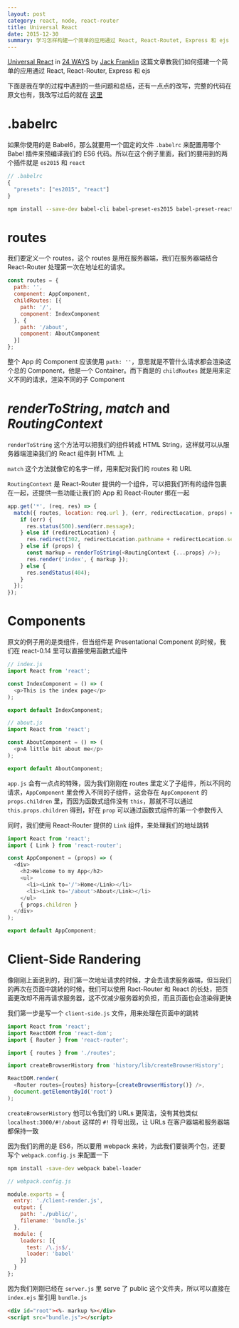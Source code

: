 ```yaml
---
layout: post
category: react, node, react-router
title: Universal React
date: 2015-12-30
summary: 学习怎样构建一个简单的应用通过 React, React-Routet, Express 和 ejs
---
```


[Universal React](https://24ways.org/2015/universal-react/) in [24 WAYS](https://24ways.org/) by [Jack Franklin](https://github.com/jackfranklin) 这篇文章教我们如何搭建一个简单的应用通过 React, React-Router, Express 和 ejs

下面是我在学的过程中遇到的一些问题和总结，还有一点点的改写，完整的代码在原文也有，我改写过后的就在 [这里](https://github.com/L-movingon/react-and-node-are-perfect-gifts/tree/master/universal-react)

# .babelrc

如果你使用的是 Babel6，那么就要用一个固定的文件 `.babelrc` 来配置用哪个 Babel 插件来预编译我们的 ES6 代码。所以在这个例子里面，我们的要用到的两个插件就是 `es2015` 和 `react`

```javascript
// .babelrc
{
  "presets": ["es2015", "react"]
}
```

```bash
npm install --save-dev babel-cli babel-preset-es2015 babel-preset-react
```

# routes

我们要定义一个 routes，这个 routes 是用在服务器端，我们在服务器端结合 React-Router 处理第一次在地址栏的请求。

```javascript
const routes = {
  path: '',
  component: AppComponent,
  childRoutes: [{
    path: '/',
    component: IndexComponent
  }, {
    path: '/about',
    component: AboutComponent
  }]  
};
```

整个 App 的 Component 应该使用 `path: ''`，意思就是不管什么请求都会渲染这个总的 Component，他是一个 Container。而下面是的 `childRoutes` 就是用来定义不同的请求，渲染不同的子 Component

# *renderToString*,  *match* and *RoutingContext*

`renderToString` 这个方法可以把我们的组件转成 HTML String，这样就可以从服务器端渲染我们的 React 组件到 HTML 上

`match` 这个方法就像它的名字一样，用来配对我们的 routes 和 URL

`RoutingContext` 是 React-Router 提供的一个组件，可以把我们所有的组件包裹在一起，还提供一些功能让我们的 App 和 React-Router 绑在一起

```javascript
app.get('*', (req, res) => {
  match({ routes, location: req.url }, (err, redirectLocation, props) => {
    if (err) {
      res.status(500).send(err.message);
    } else if (redirectLocation) {
      res.redirect(302, redirectLocation.pathname + redirectLocation.search);
    } else if (props) {
      const markup = renderToString(<RoutingContext {...props} />);
      res.render('index', { markup });
    } else {
      res.sendStatus(404);
    }
  });
});
```

# Components

原文的例子用的是类组件，但当组件是 Presentational Component 的时候，我们在 react-0.14 里可以直接使用函数式组件

```javascript
// index.js
import React from 'react';

const IndexComponent = () => (
  <p>This is the index page</p>
);

export default IndexComponent;
```

```javascript
// about.js
import React from 'react';

const AboutComponent = () => (
  <p>A little bit about me</p>
);

export default AboutComponent;
```

`app.js` 会有一点点的特殊，因为我们刚刚在 routes 里定义了子组件，所以不同的请求，`AppComponent` 里会传入不同的子组件，这会存在 `AppComponent` 的 `props.children` 里，而因为函数式组件没有 `this`，那就不可以通过 `this.props.children` 得到，好在 `prop` 可以通过函数式组件的第一个参数传入

同时，我们使用 React-Router 提供的 `Link` 组件，来处理我们的地址跳转

```javascript
import React from 'react';
import { Link } from 'react-router';

const AppComponent = (props) => (
  <div>
    <h2>Welcome to my App</h2>
    <ul>
      <li><Link to='/'>Home</Link></li>
      <li><Link to='/about'>About</Link></li>
    </ul>
    { props.children }
  </div>
);

export default AppComponent;
```

# Client-Side Randering

像刚刚上面说到的，我们第一次地址请求的时候，才会去请求服务器端，但当我们的再次在页面中跳转的时候，我们可以使用 Ract-Router 和 React 的长处，把页面更改却不用再请求服务器，这不仅减少服务器的负担，而且页面也会渲染得更快

我们第一步是写一个 `client-side.js` 文件，用来处理在页面中的跳转

```javascript
import React from 'react';
import ReactDOM from 'react-dom';
import { Router } from 'react-router';

import { routes } from './routes';

import createBrowserHistory from 'history/lib/createBrowserHistory';

ReactDOM.render(
  <Router routes={routes} history={createBrowserHistory()} />,
  document.getElementById('root')
);
```

`createBrowserHistory` 他可以令我们的 URLs 更简洁，没有其他类似 `localhost:3000/#!/about` 这样的 `#!` 符号出现，让 URLs 在客户器端和服务器端都保持一致

因为我们的用的是 ES6，所以要用 webpack 来转，为此我们要装两个包，还要写个 `webpack.config.js` 来配置一下

```bash
npm install -save-dev webpack babel-loader
```

```javascript
// webpack.config.js

module.exports = {
  entry: './client-render.js',
  output: {
    path: './public/',
    filename: 'bundle.js'
  },
  module: {
    loaders: [{
      test: /\.js$/,
      loader: 'babel'
    }]
  }
};
```

因为我们刚刚已经在 `server.js` 里 serve 了 public 这个文件夹，所以可以直接在 `index.ejs` 里引用 `bundle.js`

```html
<div id="root"><%- markup %></div>
<script src="bundle.js"></script>
```
